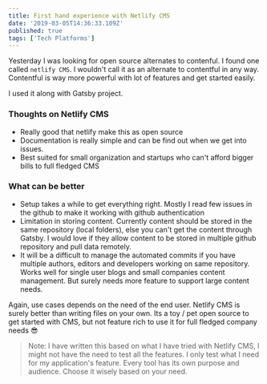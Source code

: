 ```yaml
---
title: First hand experience with Netlify CMS
date: '2019-03-05T14:36:33.109Z'
published: true
tags: ['Tech Platforms']
---
```


Yesterday I was looking for open source alternates to contenful. I found one called `netlify CMS`. I wouldn't call it as an alternate to contentful in any way. Contentful is way more powerful with lot of features and get started easily.

I used it along with Gatsby project.

### Thoughts on Netlify CMS

- Really good that netlify make this as open source
- Documentation is really simple and can be find out when we get into issues.
- Best suited for small organization and startups who can't afford bigger bills to full fledged CMS

### What can be better

- Setup takes a while to get everything right. Mostly I read few issues in the github to make it working with github authentication
- Limitation in storing content. Currently content should be stored in the same repository (local folders), else you can't get the content through Gatsby. I would love if they allow content to be stored in multiple github repository and pull data remotely.
- It will be a difficult to manage the automated commits if you have multiple authors, editors and developers working on same repository. Works well for single user blogs and small companies content management. But surely needs more feature to support large content needs.

Again, use cases depends on the need of the end user. Netlify CMS is surely better than writing files on your own. Its a toy / pet open source to get started with CMS, but not feature rich to use it for full fledged company needs 😎

> Note: I have written this based on what I have tried with Netlify CMS, I might not have the need to test all the features. I only test what I need for my application's feature. Every tool has its own purpose and audience. Choose it wisely based on your need.
